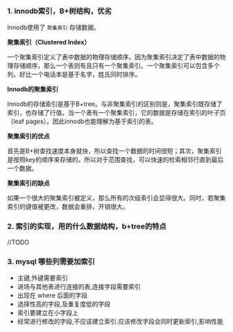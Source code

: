 
### 1. innodb索引，B+树结构，优劣

Innodb使用了 `聚集索引` 存储数据。

 __聚集索引（Clustered Index）__

一个聚集索引定义了表中数据的物理存储顺序。因为聚集索引决定了表中数据的物理存储顺序，那么一个表则有且只有一个聚集索引。一个聚集索引可以包含多个列。好比一个电话本是基于名字，姓氏同时排序。

__Innodb的聚集索引__

 Innodb的存储索引是基于B+tree。与非聚集索引的区别则是，聚集索引既存储了索引，也存储了行值。当一个表有一个聚集索引，它的数据是存储在索引的叶子页（leaf pages）。因此innodb也能理解为基于索引的表。

 __聚集索引的优点__

 首先是B+树查找速度本身就快，所以查找一个数据的时间很短；其次，聚集索引是按照key的顺序来存储的，所以对于范围查找，可以快速的检索相邻行直到最后一个数据。

__聚集索引的缺点__

如果一个很大的聚集索引被定义，那么所有的次级索引会显得很大。同时，若聚集索引的键值被更改，数据会重排，开销很大。

### 2. 索引的实现，用的什么数据结构，b+tree的特点
//TODO



### 3. mysql 哪些列需要加索引

* 主键,外键需要索引
* 进场与其他表进行连接的表,连接字段需要索引
* 出现在 where 后面的字段
* 选择性高的字段,及重复度低的字段
* 索引要建立在小字段上
* 经常进行修改的字段,不应该建立索引.应该修改字段会同时更新索引,影响性能